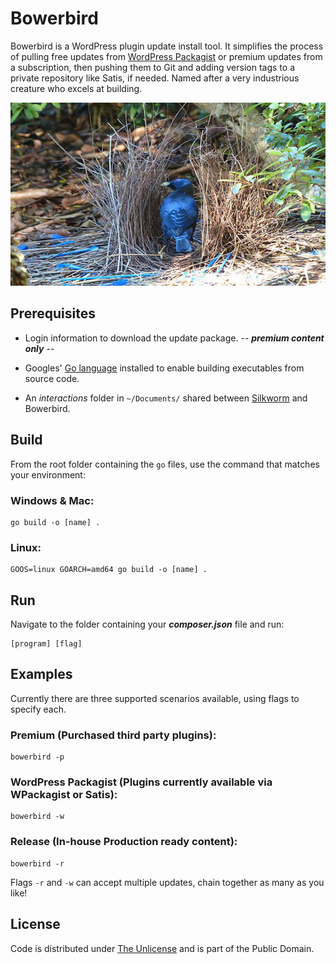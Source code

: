 # Bowerbird

Bowerbird is a WordPress plugin update install tool. It simplifies the process of pulling free updates from [WordPress Packagist](https://repo.packagist.org) or premium updates from a subscription, then pushing them to Git and adding version tags to a private repository like Satis, if needed. Named after a very industrious creature who excels at building.

![Bird](bowerbird.webp)

## Prerequisites

- Login information to download the update package. -- ***premium content only*** --

- Googles' [Go language](https://go.dev) installed to enable building executables from source code.

- An *interactions* folder in `~/Documents/` shared between [Silkworm](https://github.com/nausicaan/bowerbird.git) and Bowerbird.

## Build

From the root folder containing the `go` files, use the command that matches your environment:

### Windows & Mac:

``` console
go build -o [name] .
```

### Linux:

``` console
GOOS=linux GOARCH=amd64 go build -o [name] .
```

## Run

Navigate to the folder containing your ***composer.json*** file and run:

``` console
[program] [flag]
```

## Examples

Currently there are three supported scenarios available, using flags to specify each.

### Premium (Purchased third party plugins):

``` console
bowerbird -p
```

### WordPress Packagist (Plugins currently available via WPackagist or Satis):

``` console
bowerbird -w
```

### Release (In-house Production ready content):

``` console
bowerbird -r
```

Flags `-r` and `-w` can accept multiple updates, chain together as many as you like!

## License

Code is distributed under [The Unlicense](https://github.com/nausicaan/free/blob/main/LICENSE.md) and is part of the Public Domain.
